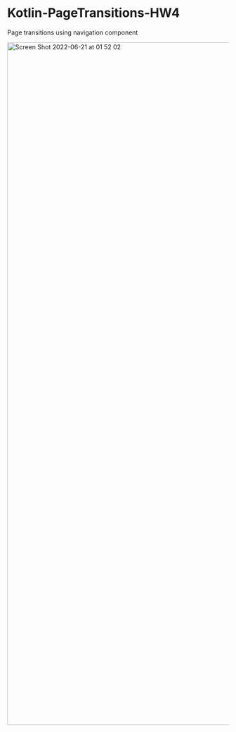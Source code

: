 # Kotlin-PageTransitions-HW4
 Page transitions using navigation component

<img width="1552" alt="Screen Shot 2022-06-21 at 01 52 02" src="https://user-images.githubusercontent.com/30535277/174686404-cb00d4f0-0491-4a10-8099-a8c27a50962f.png">
